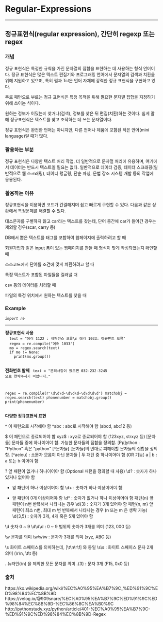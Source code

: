 # Regular-Expressions
<hr>
<h2> 정규표현식(regular expression), 간단히 regexp 또는 regex</h2>

<h3>개념</h3>

정규 표현식은 특정한 규칙을 가진 문자열의 집합을 표현하는 데 사용하는 형식 언어이다.
정규 표현식은 많은 텍스트 편집기와 프로그래밍 언어에서 문자열의 검색과 치환을 위해 지원하고 있으며, 
특히 펄과 Tcl은 언어 자체에 강력한 정규 표현식을 구현하고 있다.

주로 패턴으로 부르는 정규 표현식은 특정 목적을 위해 필요한 문자열 집합을 지정하기 위해 쓰이는 식이다.

원하는 정보가 어딨는지 찾거나(검색), 정보를 찾은 뒤 편집(치환)하는 것이다. 
쉽게 말해 정규표현식은 텍스트를 찾고 조작하는 데 쓰는 문자열이다.

정규 표현식은 완전한 언어는 아니지만, 다른 언어나 제품에 포함된 작은 언어(mini language)일 때가 많다.

<h3>활용하는 부분</h3>
정규 표현식은 다양한 텍스트 처리 작업, 더 일반적으로 문자열 처리에 유용하며, 여기에서 데이터는 반드시 텍스트일 필요는 없다. 
일반적으로 데이터 검증, 데이터 스크래핑(일반적으로 웹 스크래핑), 데이터 랭글링, 단순 파싱, 문법 강조 시스템 개발 등의 작업에 응용된다.

<h3>활용하는 이유</h3>
정규표현식을 이용하면 코드가 간결해지며 쉽고 빠르게 구현할 수 있다.
다음과 같은 상황에서 특정문제를 해결할 수 있다.

대소문자를 구별하지 않고 car라는 텍스트를 찾는데, 단어 중간에 car가 들어간 경우는 제외할 경우(scar, carry 등)

DB에서 뽑은 텍스트를 태그를 포함하여 웹페이지에 출력하려고 할 때

회원가입과 같은 input 폼이 있는 웹페이지를 만들 때 형식이 맞게 작성되었는지 확인할 때

소스코드에서 단어를 조건에 맞게 치환하려고 할 때

특정 텍스트가 포함된 파일들을 걸러낼 때

csv 등의 데이터를 처리할 때

파일의 특정 위치에서 원하는 텍스트를 찾을 때

<h3>Example</h3>
<i><code>import re</code></i><hr>
<b>정규표현식 사용</b>
<code>
  text = "에러 1122 : 레퍼런스 오류\n 에러 1033: 아규먼트 오류"
  regex = re.compile("에러 1033")
  mo = regex.search(text)
  if mo != None:
    print(mo.group()) 
 </code>
 
 <b>전화번호 발췌</b>
 <code>
  text = "문의사항이 있으면 032-232-3245 으로 연락주시기 바랍니다."
 
  regex = re.compile(r'\d\d\d-\d\d\d-\d\d\d\d')
  matchobj = regex.search(text)
  phonenumber = matchobj.group()
  print(phonenumber)    
</code>

<b>다양한 정규표현식 표현</b>

^	이 패턴으로 시작해야 함	^abc : abc로 시작해야 함 (abcd, abc12 등)

$	이 패턴으로 종료되어야 함	xyz$ : xyz로 종료되어야 함 (123xyz, strxyz 등)
[문자들]	문자들 중에 하나이어야 함. 가능한 문자들의 집합을 정의함.	[Pp]ython : "Python" 혹은 "python"
[^문자들]	[문자들]의 반대로 피해야할 문자들의 집합을 정의함.	[^aeiou] : 소문자 모음이 아닌 문자들
|	두 패턴 중 하나이어야 함 (OR 기능)	a | b : a 또는 b 이어야 함

?	앞 패턴이 없거나 하나이어야 함 (Optional 패턴을 정의할 때 사용)	\d? : 숫자가 하나 있거나 없어야 함

+	앞 패턴이 하나 이상이어야 함	\d+ : 숫자가 하나 이상이어야 함

*	앞 패턴이 0개 이상이어야 함	\d* : 숫자가 없거나 하나 이상이어야 함
패턴{n}	앞 패턴이 n번 반복해서 나타나는 경우	\d{3} : 숫자가 3개 있어야 함
패턴{n, m}	앞 패턴이 최소 n번, 최대 m 번 반복해서 나타나는 경우 (n 또는 m 은 생략 가능)	\d{3,5} : 숫자가 3개, 4개 혹은 5개 있어야 함

\d	숫자 0 ~ 9	\d\d\d : 0 ~ 9 범위의 숫자가 3개를 의미 (123, 000 등)

\w	문자를 의미	\w\w\w : 문자가 3개를 의미 (xyz, ABC 등)

\s	화이트 스페이스를 의미하는데, [\t\n\r\f] 와 동일	\s\s : 화이트 스페이스 문자 2개 의미 (\r\n, \t\t 등)

.	뉴라인(\n) 을 제외한 모든 문자를 의미	.{3} : 문자 3개 (F15, 0x0 등)
  
<h3>출처</h3>
https://ko.wikipedia.org/wiki/%EC%A0%95%EA%B7%9C_%ED%91%9C%ED%98%84%EC%8B%9D
https://velog.io/@909snare/%EC%A0%95%EA%B7%9C%ED%91%9C%ED%98%84%EC%8B%9D-%EC%86%8C%EA%B0%9C
http://pythonstudy.xyz/python/article/401-%EC%A0%95%EA%B7%9C-%ED%91%9C%ED%98%84%EC%8B%9D-Regex
